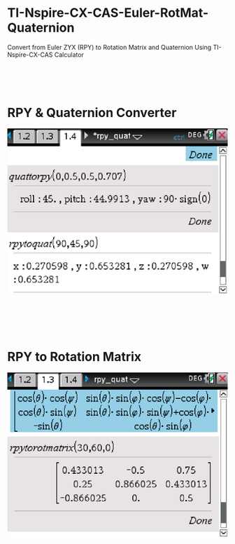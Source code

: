 # TI-Nspire-CX-CAS-Euler-RotMat-Quaternion
Convert from Euler ZYX (RPY) to Rotation Matrix and Quaternion Using TI-Nspire-CX-CAS Calculator
  <br /><br /><br /><br />
  <br />
  
# RPY & Quaternion Converter  
![RPY & Quaternion Converter](/pictures/rpy_quat.png)  
  <br /><br /><br /><br />
  <br />
  
# RPY to Rotation Matrix  
![RPY to Rotation Matrix](/pictures/rpy_to_rotmat.png)  
